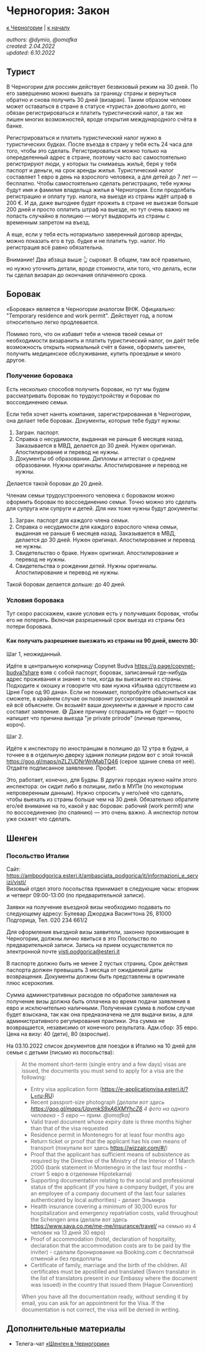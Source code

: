 Черногория: Закон
=================

[к Черногории](./README.md) | [к началу](/README.md)

_authors: @dymio, @omafka
<br/>created: 2.04.2022
<br/>updated: 6.10.2022_

## Турист

В Черногории для россиян действует безвизовый режим на 30 дней. По его завершению можно выехать за границу страны и вернуться обратно и снова получить 30 дней (визаран). Таким образом человек может оставаться в стране в статусе «туриста» довольно долго, но обязан регистрироваться и платить туристический налог, а так же лишен многих возможностей, вроде открытия международного счёта в банке.

Регистрироваться и платить туристический налог нужно в туристических будках. После въезда в страну у тебя есть 24 часа для того, чтобы это сделать. Регистрироваться можно только на опеределенный адрес в стране, поэтому часто вас самостоятельно регистрируют люди, у которых ты снимаешь жильё, беря у тебя паспорт и деньги, на срок аренды жилья. Туристический налог составляет 1 евро в день на взрослого человека, а для детей до 7 лет — бесплатно. Чтобы самостоятельно сделать регистрацию, тебе нужны будут имя и фамилия владельца жилья в Черногории. Если продолбать регистрацию и оплату тур. налога, на выезде из страны ждёт штраф в 200 €. И да, даже выгоднее будет прожить в стране не выезжая больше 200 дней и просто оплатить штраф на выезде, но тут очень важно не попасть случайно в полицию — могут выдворить из страны с временным запретом на въезд.

А еще, если у тебя есть нотариально заверенный договор аренды, можно показать его в тур. будке и не платить тур. налог. Но регистрация всё равно обязательна.

Внимание! Два абзаца выше 👆 сыроват. В общем, там всё правильно, но нужно уточнить детали, вроде стоимости, или того, что делать, если ты сделал визаран до окончания оплаченного срока.

## Боровак

«Боровак» является в Черногории аналогом ВНЖ. Официально: "Temporary residence and work permit". Действует год, а потом относительно легко продлевается.

Помимо того, что он избавит тебя и членов твоей семьи от необходимости визаранить и платить туристический налог, он даёт тебе возможность открыть нормальный счёт в банке, оформить шенген, получить медицинское обслуживание, купить проездные и много другое.

### Получение боровака

Есть несколько способов получить боровак, но тут мы будем рассматривать боровак по трудоустройству и боровак по воссоединению семьи.

Если тебя хочет нанять компания, зарегистрированная в Черногории, она делает тебе боровак.
Документы, которые тебе будут нужны:

1. Загран. паспорт.
2. Справка о несудимости, выданная не раньше 6 месяцев назад. Заказывается в МВД, делается до 30 дней. Нужен оригинал. Апостилирование и перевод не нужны.
3. Документы об образовании. Дипломы и аттестат о среднем образовании. Нужны оригиналы. Апостилирование и перевод не нужны.

Делается такой боровак до 20 дней.

Членам семьи трудоустроенного человека с бороваком можно оформить боровак по воссоединению семьи. Точно можно это сделать для супруга или супруги и детей. Для них тоже нужны будут документы:

1. Загран. паспорт для каждого члена семьи.
2. Справка о несудимости для каждого взрослого члена семьи, выданная не раньше 6 месяцев назад. Заказывается в МВД, делается до 30 дней. Нужен оригинал. Апостилирование и перевод не нужны.
3. Свидетельство о браке. Нужен оригинал. Апостилирование и перевод не нужны.
4. Свидетельства о рождении детей. Нужны оригиналы. Апостилирование и перевод не нужны.

Такой боровак делается дольше: до 40 дней.

### Условия боровака

Тут скоро расскажем, какие условия есть у получивших боровак, чтобы его не потерять. Включая разрешенный срок выезда из страны без потери боровака.

#### Как получать разрешение выезжать из страны на 90 дней, вместо 30:

Шаг 1, неожиданный.

Идёте в центральную копирницу Copynet Budva https://g.page/copynet-budva?share взяв с собой паспорт, боровак, записанный где-нибудь адрес проживания и знание о том, когда вы выезжаете из страны. Подходите к окошку и говорите что вам нужна «Изьява одсутствием из Црне Горе од 90 дана». Если не понимает, попробуйте объясниться как сможете, в крайнем случае он позвонит русскоговорящей знакомой и ей всё объясните. Он возьмёт ваши документы и данные и просто сам составит заявление. 😅 Даже причину сспрашивать не будет — просто напишет что причина выезда "je private prirode" (личные причины, короч).

Шаг 2.

Идёте к инспектору по иностранцам в полицию до 12 утра в будни, а точнее в в отдельную дверку здания полиции рядом вот с этой точкой https://goo.gl/maps/nZLZUDNrWnMabTQ46 (серое здание слева от неё). Отдаёте подписанное заявление. Профит.

Это, работает, конечно, для Будвы. В других городах нужно найти этого инспектора: он сидит либо в полиции, либо в МУПе (по некоторым непроверенным данным). Нужно спросить у него/неё что сделать, чтобы выехать из страны больше чем на 30 дней. Обязательно обратите его/её внимание на то, какой у вас боровак: рабочий (work permit) или по воссоединению (по спаянию) — это очень важно. А инспектор потом уже скажет что сделать.

## Шенген

### Посольство Италии

Сайт: https://ambpodgorica.esteri.it/ambasciata_podgorica/it/informazioni_e_servizi/visti/
<br>Визовый отдел этого посольства принимает в следующие часы: вторник и четверг 09:00-13:00 (по предварительной записи).

Заявки на получение въездной визы необходимо подавать по следующему адресу:
Булевар Джорджа Васингтона 26,
81000 Подгорица,
Тел. 020 234 661/2

Для оформления въездной визы заявители, законно проживающие в Черногории, должны лично явиться в это Посольство по предварительной записи.
Запись на прием осуществляется по электронной почте visti.podgorica@esteri.it

В паспорте должно быть не менее 2 пустых страниц.
Срок действия паспорта должен превышать 3 месяца от ожидаемой даты возвращения.
Документы должны быть представлены в оригинале плюс ксерокопия.

Сумма административных расходов по обработке заявления на получение визы должна быть оплачена во время подачи заявления в евро и исключительно наличными. 
Полученная сумма в любом случае будет взыскана, так как она предназначена не для выдачи визы, а для административного регулирования практики. Эта сумма  не возвращается, независимо от конечного результата.
Адм.сбор: 35 евро. Цена на визу: 40 (дети), 80 (взрослые).

На 03.10.2022 список документов для поездки в Италию на 10 дней для семьи с детьми (письмо из посольства):

> Аt the moment short-term (single entry and a few days) visas are issued, the documents you must send to apply for a visa are the following:
>
> - Entry visa application form (https://e-applicationvisa.esteri.it/?L=ru-RU)
> - Recent passport-size photograph _\[делали вот здесь https://goo.gl/maps/UqvmkS9xA6XMYhcZ6 4 фото на одного человека - 5 евро — прим. @omafka\]_
> - Valid travel document whose expiry date is three months higher than that of the visa requested
> - Residence permit in Montenegro for at least four months ago
> - Return ticket or proof that the applicant has his own means of transport (покупали вот здесь https://wizzair.com/#/)
> - Proof that the applicant has sufficient means of subsistence as required by the Directive of the Ministry of the Interior of 1 March 2000 (bank statement in Montenegro in the last four months - стоит 5 евро в отделении Hipotekarna)
> - Supporting documentation relating to the social and professional status of the applicant (if you have a company budget, if you are an employee of a company document of the last four salaries authenticated by local authorities) - делает Эльмира
> - Health insurance covering a minimum of 30,000 euros for hospitalization and emergency repatriation costs, valid throughout the Schengen area (делали вот здесь https://www.sava.co.me/me-me/insurance/travel/ на семью из 4 человек на 13 дней 30 евро)
> - Proof of accommodation (hotel, declaration of hospitality, declaration that the accommodation costs are to be paid by the inviter) - сделали бронирование на Booking.com с бесплатной отменой и без предоплаты
> - Certificate of family, marriage and the birth of the children. All certificates must be apostilled and translated (Sworn translator in the list of translators present in our Embassy where the document was issued) in the country that issued them (Hague Convention)
>
> When you have all the documentation ready, without sending it by email, you can ask for an appointment for the Visa. If the documentation is not correct, the visa will be denied in writing.

## Дополнительные материалы

- Телега-чат [«Шенген в Черногории»](https://t.me/schengen_montenegro_chat)
